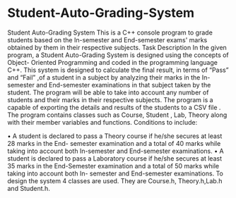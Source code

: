 # Student-Auto-Grading-System
Student Auto-Grading System This is a C++ console program 
to grade students based on the In-semester and End-semester 
exams' marks obtained by them in their respective subjects.
Task Description In the given program, a Student Auto-Grading 
System is designed using the concepts of Object- Oriented 
Programming and coded in the programming language C++. 
This system is designed to  calculate the final result,
in terms of “Pass” and “Fail” ,of a student in a subject by
analyzing their marks in the In-semester and End-semester examinations
in that subject taken by the student. The  program will be able to take into account 
any number of students and their marks in their respective  subjects. The program is a 
capable of exporting the details and results of the students to a CSV file .
The program contains classes such as Course, Student , Lab, Theory along with their member 
variables and functions. Conditions to include: 

• A student is declared to pass a Theory course if he/she secures at least 28 marks in the End- semester examination and a total of 40 marks while taking into account both In-semester  and End-semester examinations. • A student is declared to pass a Laboratory course if he/she secures at least 35 marks in the  End-Semester examination and a total of 50 marks while taking into account both In- semester and End-semester examinations. To design the system 4 classes are used. 
They are Course.h, Theory.h,Lab.h and Student.h.
